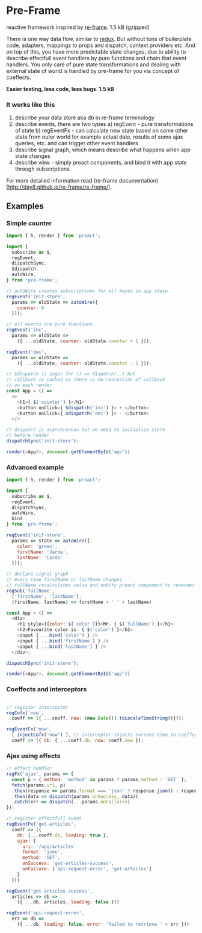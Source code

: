 # Pre-Frame
reactive framework inspired by [re-frame](https://github.com/day8/re-frame).
1.5 kB (gzipped)

There is one way data flow, similar to [redux](https://redux.js.org/). But without tons of boilerplate code,
adapters, mappings to props and dispatch, context providers etc.
And on top of this, you have more predictable state changes, due to ability to describe
effectfull event handlers by pure functions and chain that event handlers.
You only care of pure state transformations and dealing with
external state of world is handled by pre-frame for you via concept of coeffects.

**Easier testing, less code, less bugs. 1.5 kB**

### It works like this
1. describe your data store aka db in re-frame terminology
2. describe events, there are two types
  a) regEvent - pure transformations of state
  b) regEventFx - can calculate new state based on some other state from outer world
      for example actual date, results of some ajax queries, etc. and can trigger other
       event handlers
3. describe signal graph, which means describe what happens when app state changes
4. describe view - simply preact components, and bind it with app state through
  subscriptions.
  
For more detailed information read (re-frame documentation)[http://day8.github.io/re-frame/re-frame/].

## Examples
### Simple counter
```js
import { h, render } from 'preact';

import {
  subscribe as $,
  regEvent,
  dispatchSync,
  $dispatch,
  autoWire,
} from 'pre-frame';

// autoWire creates subscriptions for all keyes in app state
regEvent('init-store',
  params => oldState => autoWire({
    counter: 0
  }));

// all events are pure functions
regEvent('inc',
  params => oldState =>
    ({ ...oldState, counter: oldState.counter + 1 }));

regEvent('dec',
  params => oldState =>
    ({ ...oldState, counter: oldState.counter - 1 }));

// $dispatch is sugar for () => dispatch(..) but
// callback is cached so there is no recreation of callback
// on each render
const App = () =>
  <>
    <h1>{ $('counter') }</h1>
    <button onClick={ $dispatch('inc') }> + </button>
    <button onClick={ $dispatch('dec') }> - </button>
  </>

// dispatch is asynchronous but we need to initialize store
// before render
dispatchSync('init-store');

render(<App/>, document.getElementById('app'))
```
### Advanced example
```js
import { h, render } from 'preact';

import {
  subscribe as $,
  regEvent,
  dispatchSync,
  autoWire,
  bind
} from 'pre-frame';

regEvent('init-store',
  params => state => autoWire({
    color: 'green',
    firstName: 'Jarda',
    lastName: 'Carda'
  }));

// declare signal graph
// every time firstName or lastName changes
// fullName recalculates value and notify preact component to rerender
regSub('fullName',
  ['firstName', 'lastName'],
  (firstName, lastName) => firstName + ' ' + lastName)

const App = () =>
  <div>
    <h1 style={{color: $('color')}}>Mr. { $('fullName') }</h1>
    <h2>Favourite color is: { $('color') }</h2>
    <input { ...bind('color') } />
    <input { ...bind('firstName') } />
    <input { ...bind('lastName') } />
  </div>;

dispatchSync('init-store');

render(<App/>, document.getElementById('app'))
```
### Coeffects and interceptors
```js

// register interceptor
regCofx('now',
  coeff => ({ ...coeff, now: (new Date()).toLocaleTimeString()}));

regEventFx('now',
  [ injectCofx('now') ], // interceptor injects current time to coeffect
  coeff => ({ db: { ...coeff.db, now: coeff.now });
```

### Ajax using effects
```js
// effect handler
regFx('ajax', params => {
  const p = { method: 'method' in params ? params.method : 'GET' };
  fetch(params.uri, p)
  .then(response => params.format === 'json' ? response.json() : response.text())
  .then(data => dispatch(params.onSuccess, data))
  .catch(err => dispatch(...params.onFailure))
});

// register effectfull event
regEventFx('get-articles',
  coeff => ({
    db: {...coeff.db, loading: true },
    ajax: {
      uri: '/api/articles'
      format: 'json',
      method: 'GET',
      onSuccess: 'get-articles-success',
      onFailure: ['api-request-error', 'get-articles']
    }
  }))

regEvent('get-articles-success',
  articles => db =>
    ({ ...db, articles, loading: false }))

regEvent('api-request-error',
  err => db =>
    ({ ...db, loading: false, error: 'failed to retrieve ' + err }))
```
